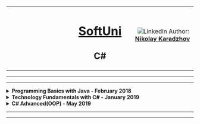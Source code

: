 
<!-- Head Start -->
<table border="0" width="100%" cellspacing="1" cellpadding="3" align="center">
<tbody>
<tr>
<td align="center" width="33%"><img style="text-align: ce;" src="http://conf.softuni.bg/wp-content/uploads/2015/01/SoftUni-Logo-Flat_square-blue-300x235.png" alt="" /></td>
<td align="center" width="33%">
<h1><a href="https://softuni.bg/">SoftUni</a></h1>
<h2>C#</h2>
</td>
<td align="center" width="33%"><img src="https://avatars3.githubusercontent.com/u/35952928?s=400&u=6e26e4f3e92e10c1fc120856b4efd8ec09413b8e&v=4" alt="" />
<img src="https://www.linkedin.com/favicon.ico" alt="LinkedIn" />
Author: 
<strong>
<a title="LinkedIn Nikolay Karadzhov" href="https://www.linkedin.com/in/nikolay-karadzhov-622998153" target="_blank">
Nikolay Karadzhov
</a>
</strong></p>
</td>
</tr>
</tbody>
</table>
<hr>
<hr>

<!-- PROGRAMMING BASICS Start -->


<details>
  <summary>
    <b>Programming Basics with Java - February 2018</b>
  </summary>  
  <table border="0" width="100%" cellspacing="1" cellpadding="3" align="center">
     <tbody>
      <tr>
        <th align="center" width="50%">Programming Basics with Java - February 2018</th>
        <th width = "50%">Grade: 5.64 out of 6.00</th>
        <th width = "20%"><a href = "https://softuni.bg/certificates/details/53208/8db575b9">Certificate</a></th>
        </tr>
    </table>
  <table border="0" width="100%" cellspacing="1" cellpadding="3" align="center">
    <thead>
      <tr>
        <th>Topic</th>
        <th>Lab</th>
      </tr>
    </thead>
    <tbody>
      <tr>
        <td><a href = "https://softuni.bg/trainings/1829/programming-basics-with-java-january-2018/open#lesson-7259">First Steps in Coding</a></td>
        <td><a href = "https://github.com/NikolayKaradzhov/SoftUniJavaBasics/tree/master/FirstStepsInCoding">Link</a></td>
      </tr>
      <tr>
        <td><a href = "https://softuni.bg/trainings/1829/programming-basics-with-java-january-2018/open#lesson-7260">Simple Calculations</a></td>
        <td><a href = "https://github.com/NikolayKaradzhov/SoftUniJavaBasics/tree/master/Simple%20Calculations">Link</a></td>
      </tr>
      <tr>
        <td><a href = "https://softuni.bg/trainings/1829/programming-basics-with-java-january-2018/open#lesson-7261">Conditional Statements/Logical Checks</a></td>
        <td><a href = "https://github.com/NikolayKaradzhov/SoftUniJavaBasics/tree/master/Simple%20Conditional%20Statements">Link</a></td>
      </tr>
       <tr>
        <td><a href = "https://softuni.bg/trainings/1829/programming-basics-with-java-january-2018/open#lesson-7262">More Complex Logical Checks</a></td>
        <td><a href = "https://github.com/NikolayKaradzhov/SoftUniJavaBasics/tree/master/Complex%20Conditional%20Statements">Link</a></td>
      </tr>
      <tr>
         <tr>
        <td><a href = "https://softuni.bg/trainings/1829/programming-basics-with-java-january-2018/open#lesson-7263">Loops</a></td>
        <td><a href = "https://github.com/NikolayKaradzhov/SoftUniJavaBasics/tree/master/Simple%20Loops">Link</a></td>
      </tr>
         <tr>
        <td><a href = "https://softuni.bg/trainings/1829/programming-basics-with-java-january-2018/open#lesson-7264">Drawing Figures with Loops</a></td>
        <td><a href = "https://github.com/NikolayKaradzhov/SoftUniJavaBasics/tree/master/DrawingWithLoops">Link</a></td>
      </tr>
      <tr>
        <td><a href = "https://softuni.bg/trainings/1829/programming-basics-with-java-january-2018/open#lesson-7265">More Complex Loops</a></td>
        <td>Link</td>
      </tr>
    </tbody>
  </table>
  </details>

<!-- PROGRAMMING BASICS END -->


<!-- PROGRAMMING FUNDAMENTALS(TECH MODULE) START -->

<details>
  <summary>
    <b>Technology Fundamentals with C# - January 2019</b>
  </summary>  
  <table border="0" width="100%" cellspacing="1" cellpadding="3" align="center">
     <tbody>
      <tr>
        <th align="center" width="50%">Technology Fundamentals with C# - January 2019</th>
        <th width = "50%">Grade: 5.93 out of 6.00</th>
        <th width = "20%"><a href = "https://softuni.bg/certificates/details/65322/ef9ac5ff">Certificate</a></th>
        </tr>
    </table>
  
  <!-- TECHNOLOGY FUNDAMENTALS COURSES AND GITHUB C# -->
 
  
   <table border="0" width="100%" cellspacing="1" cellpadding="3" align="center">
    <thead>
      <tr>
        <th>Topic</th>
        <th>Lab</th>
        <th>Exercise</th>
      </tr>
    </thead>
    <tbody>
      <tr>
        <td><a href = "https://softuni.bg/trainings/2237/technology-fundamentals-with-csharp-january-2019?fbclid=IwAR1YwNWdnGAYK-SHxAQfxzDbxmCzz1SJrSBkXHQ0Io3ZrCcHYEvr93KxVoQ#lesson-10249">Basic Syntax, Conditional Statements and Loops</a></td>
        <td>Doe</td>
        <td>john@example.com</td>
      </tr>
      <tr>
        <td><a href = "https://softuni.bg/trainings/2237/technology-fundamentals-with-csharp-january-2019?fbclid=IwAR1YwNWdnGAYK-SHxAQfxzDbxmCzz1SJrSBkXHQ0Io3ZrCcHYEvr93KxVoQ#lesson-10252">Data Types and Variables</a></td>
        <td>Moe</td>
        <td>mary@example.com</td>
      </tr>
      <tr>
        <td><a href = "https://softuni.bg/trainings/2237/technology-fundamentals-with-csharp-january-2019?fbclid=IwAR1YwNWdnGAYK-SHxAQfxzDbxmCzz1SJrSBkXHQ0Io3ZrCcHYEvr93KxVoQ#lesson-10255">Arrays</a></td>
        <td>Dooley</td>
        <td>july@example.com</td>
      </tr>
       <tr>
        <td><a href = "https://softuni.bg/trainings/2237/technology-fundamentals-with-csharp-january-2019?fbclid=IwAR1YwNWdnGAYK-SHxAQfxzDbxmCzz1SJrSBkXHQ0Io3ZrCcHYEvr93KxVoQ#lesson-10258">Methods/Functions</a></td>
        <td>Doe</td>
        <td>john@example.com</td>
      </tr>
      <tr>
         <tr>
        <td><a href = "https://softuni.bg/trainings/2237/technology-fundamentals-with-csharp-january-2019?fbclid=IwAR1YwNWdnGAYK-SHxAQfxzDbxmCzz1SJrSBkXHQ0Io3ZrCcHYEvr93KxVoQ#lesson-10261">Lists</a></td>
        <td>Doe</td>
        <td>john@example.com</td>
      </tr>
         <tr>
        <td><a href = "https://softuni.bg/trainings/2237/technology-fundamentals-with-csharp-january-2019?fbclid=IwAR1YwNWdnGAYK-SHxAQfxzDbxmCzz1SJrSBkXHQ0Io3ZrCcHYEvr93KxVoQ#lesson-10264">Objects and Classes</a></td>
        <td>Doe</td>
        <td>john@example.com</td>
      </tr>
      <tr>
        <td><a href = "https://softuni.bg/trainings/2237/technology-fundamentals-with-csharp-january-2019?fbclid=IwAR1YwNWdnGAYK-SHxAQfxzDbxmCzz1SJrSBkXHQ0Io3ZrCcHYEvr93KxVoQ#lesson-10266">Exam Preparation Online</a></td>
        <td>Doe</td>
        <td>john@example.com</td>
      </tr>
       <tr>
        <td><a href = "https://softuni.bg/trainings/2237/technology-fundamentals-with-csharp-january-2019?fbclid=IwAR1YwNWdnGAYK-SHxAQfxzDbxmCzz1SJrSBkXHQ0Io3ZrCcHYEvr93KxVoQ#lesson-11325">Demo Online Exam</a></td>
        <td>Doe</td>
        <td>john@example.com</td>
      </tr>
       <tr>
        <td><a href = "https://softuni.bg/trainings/2237/technology-fundamentals-with-csharp-january-2019?fbclid=IwAR1YwNWdnGAYK-SHxAQfxzDbxmCzz1SJrSBkXHQ0Io3ZrCcHYEvr93KxVoQ#lesson-10268">Mid Exam</a></td>
        <td>Doe</td>
        <td>john@example.com</td>
      </tr>
       <tr>
        <td><a href = "https://softuni.bg/trainings/2237/technology-fundamentals-with-csharp-january-2019?fbclid=IwAR1YwNWdnGAYK-SHxAQfxzDbxmCzz1SJrSBkXHQ0Io3ZrCcHYEvr93KxVoQ#lesson-10269">Associative Arrays/Dictionaries</a></td>
        <td>Doe</td>
        <td>john@example.com</td>
      </tr>
       <tr>
        <td><a href = "https://softuni.bg/trainings/2237/technology-fundamentals-with-csharp-january-2019?fbclid=IwAR1YwNWdnGAYK-SHxAQfxzDbxmCzz1SJrSBkXHQ0Io3ZrCcHYEvr93KxVoQ#lesson-10272">Text Processing and Regular Expressions</a></td>
        <td>Doe</td>
        <td>john@example.com</td>
      </tr>
       <tr>
        <td><a href = "https://softuni.bg/trainings/2237/technology-fundamentals-with-csharp-january-2019?fbclid=IwAR1YwNWdnGAYK-SHxAQfxzDbxmCzz1SJrSBkXHQ0Io3ZrCcHYEvr93KxVoQ#lesson-10275">Basic Web</a></td>
        <td>Doe</td>
        <td>john@example.com</td>
      </tr>
       <tr>
        <td><a href = "https://softuni.bg/trainings/2237/technology-fundamentals-with-csharp-january-2019?fbclid=IwAR1YwNWdnGAYK-SHxAQfxzDbxmCzz1SJrSBkXHQ0Io3ZrCcHYEvr93KxVoQ#lesson-10278">Basic CRUD</a></td>
        <td>Doe</td>
        <td>john@example.com</td>
      </tr>
       <tr>
        <td><a href = "https://softuni.bg/trainings/2237/technology-fundamentals-with-csharp-january-2019?fbclid=IwAR1YwNWdnGAYK-SHxAQfxzDbxmCzz1SJrSBkXHQ0Io3ZrCcHYEvr93KxVoQ#lesson-10281">Web Project</a></td>
        <td>Doe</td>
        <td>john@example.com</td>
      </tr>
       <tr>
        <td><a href = "https://softuni.bg/trainings/2237/technology-fundamentals-with-csharp-january-2019?fbclid=IwAR1YwNWdnGAYK-SHxAQfxzDbxmCzz1SJrSBkXHQ0Io3ZrCcHYEvr93KxVoQ#lesson-10283">Exam Preparation-Web-Online</a></td>
        <td>Doe</td>
        <td>john@example.com</td>
      </tr>
       <tr>
        <td><a href = "https://softuni.bg/trainings/2237/technology-fundamentals-with-csharp-january-2019?fbclid=IwAR1YwNWdnGAYK-SHxAQfxzDbxmCzz1SJrSBkXHQ0Io3ZrCcHYEvr93KxVoQ#lesson-10285">Practical Exam</a></td>
        <td>Doe</td>
        <td>john@example.com</td>
      </tr>
    </tbody>
  </table>
  </details>

<!-- C# ADVANCED START -->

<details>
  <summary>
    <b>C# Advanced(OOP) - May 2019</b>
  </summary>  
  <table border="0" width="100%" cellspacing="1" cellpadding="3" align="center">
     <tbody>
      <tr>
        <th align="center" width="50%">C# Advanced - May 2019</th>
        <th width = "50%">Grade: Currently taking this course</th>
        <th width = "20%"><a href = "">...</a></th>
        </tr>
    </table>
  
 <!-- C# ADVANCED COURSES START -->
 
 
   <table border="0" width="100%" cellspacing="1" cellpadding="3" align="center">
    <thead>
      <tr>
        <th>Topic</th>
        <th>Lab</th>
        <th>Exercise</th>
      </tr>
    </thead>
    <tbody>
      <tr>
        <td><a href = "https://softuni.bg/trainings/2348/csharp-advanced-may-2019#lesson-11613">Stacks and Queues</a></td>
        <td>Doe</td>
        <td>john@example.com</td>
      </tr>
      </tbody>
  </table>
  
   <!-- C# OOP - June 2019 START -->
  
  <summary>
    <b>C# Advanced(OOP) - May 2019</b>
  </summary>  
  <table border="0" width="100%" cellspacing="1" cellpadding="3" align="center">
     <tbody>
      <tr>
        <th align="center" width="50%">C# Advanced - May 2019</th>
        <th width = "50%">Grade: Currently taking this course</th>
        <th width = "20%"><a href = "">...</a></th>
        </tr>
    </table>
  
 </details>

<hr>
<hr>
